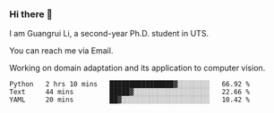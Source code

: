 ### Hi there 👋

<!--
**Solacex/Solacex** is a ✨ _special_ ✨ repository because its `README.md` (this file) appears on your GitHub profile.

Here are some ideas to get you started:

- 🔭 I’m currently working on ...
- 🌱 I’m currently learning ...
- 👯 I’m looking to collaborate on ...
- 🤔 I’m looking for help with ...
- 💬 Ask me about ...
- 📫 How to reach me: ...
- 😄 Pronouns: ...
- ⚡ Fun fact: ...
-->
I am Guangrui Li, a second-year Ph.D. student in UTS.

You can reach me via Email.

Working on domain adaptation and its application to computer vision. 
<!--START_SECTION:waka-->
```text
Python   2 hrs 10 mins   ████████████████▓░░░░░░░░   66.92 % 
Text     44 mins         █████▓░░░░░░░░░░░░░░░░░░░   22.66 % 
YAML     20 mins         ██▓░░░░░░░░░░░░░░░░░░░░░░   10.42 % 
```
<!--END_SECTION:waka-->
